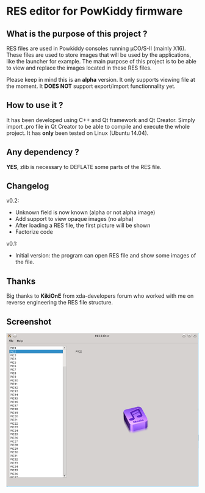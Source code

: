 # RES editor for PowKiddy firmware

## What is the purpose of this project ?

RES files are used in Powkiddy consoles running µCO/S-II (mainly X16).
These files are used to store images that will be used by the applications, like the launcher for example.
The main purpose of this project is to be able to view and replace the images located in these RES files.

Please keep in mind this is an **alpha** version. It only supports viewing file at the moment. It **DOES NOT** support export/import functionnality yet.

## How to use it ?

It has been developed using C++ and Qt framework and Qt Creator.
Simply import .pro file in Qt Creator to be able to compile and execute the whole project.
It has **only** been tested on Linux (Ubuntu 14.04).

## Any dependency ?

**YES**, zlib is necessary to DEFLATE some parts of the RES file.

## Changelog

v0.2:
- Unknown field is now known (alpha or not alpha image)
- Add support to view opaque images (no alpha)
- After loading a RES file, the first picture will be shown
- Factorize code

v0.1:
- Initial version: the program can open RES file and show some images of the file.

## Thanks

Big thanks to **KikiOnE** from xda-developers forum who worked with me on reverse engineering the RES file structure.

## Screenshot

![alt Main screen](https://raw.githubusercontent.com/o-marshmallow/Powkiddy-RES-editor/master/res/res_editor.png)

